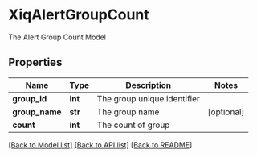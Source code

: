 # XiqAlertGroupCount

The Alert Group Count Model
## Properties
Name | Type | Description | Notes
------------ | ------------- | ------------- | -------------
**group_id** | **int** | The group unique identifier | 
**group_name** | **str** | The group name | [optional] 
**count** | **int** | The count of group | 

[[Back to Model list]](../README.md#documentation-for-models) [[Back to API list]](../README.md#documentation-for-api-endpoints) [[Back to README]](../README.md)


